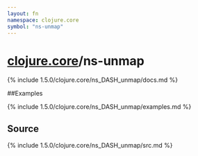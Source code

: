```yaml
---
layout: fn
namespace: clojure.core
symbol: "ns-unmap"
---
```


# [clojure.core](../)/ns-unmap

{% include 1.5.0/clojure.core/ns_DASH_unmap/docs.md %}

##Examples

{% include 1.5.0/clojure.core/ns_DASH_unmap/examples.md %}
## Source
{% include 1.5.0/clojure.core/ns_DASH_unmap/src.md %}

